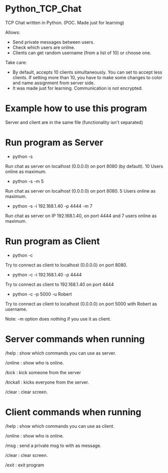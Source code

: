 # Python_TCP_Chat
TCP Chat written in Python. (POC. Made just for learning)

Allows:

* Send private messages between users.
* Check which users are online.
* Clients can get random username (from a list of 10) or choose one.

Take care:

* By default, accepts 10 clients simultaneously. You can set to accept less clients. If setting more than 10, you have to make some changes to color and name assignment from server side.
* It was made just for learning. Communication is not encrypted.

# Example how to use this program

Server and client are in the same file (functionality isn't separated)

# Run program as Server

* python -s

Run chat as server on localhost (0.0.0.0) on port 8080 (by default). 10 Users online as maximum. 
* python -s -m 5

Run chat as server on localhost (0.0.0.0) on port 8080. 5 Users online as maximum.
* python -s  -i 192.168.1.40 -p 4444 -m 7

Run chat as server on IP 192.168.1.40, on port 4444 and 7 users online as maximum.

# Run program as Client

* python -c

Try to connect as client to localhost (0.0.0.0) on port 8080.
* python -c -i 192.168.1.40 -p 4444

Try to connect as client to 192.168.1.40 on port 4444
* python -c -p 5000 -u Robert

Try to connect as client to localhost (0.0.0.0) on port 5000 with Robert as username.

Note: -m option does nothing if you use it as client.

# Server commands when running

/help : show which commands you can use as server.

/online : show who is online.

/kick <username> <message> : kick someone from the server
 
/kickall : kicks everyone from the server.
 
/clear : clear screen.

# Client commands when running

/help : show which commands you can use as client.

/online : show who is online.

/msg <username> <text> : send a private msg to <username> with <text> as message.
 
/clear : clear screen.
 
 
/exit : exit program
 
